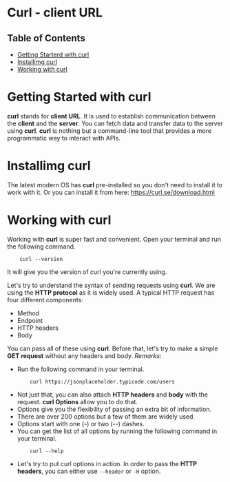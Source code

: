 # Curl - client URL

## Table of Contents
- [Getting Starterd with curl](#Getting-Started-with-curl)
- [Installimg curl](#Installimg-curl)
- [Working with curl](#Working-with-curl)

# Getting Started with curl
__curl__ stands for __client URL__. It is used to establish communication between the __client__ and the __server__. You can fetch data and transfer data to the server using __curl__. __curl__ is nothing but a command-line tool that provides a more programmatic way to interact with APIs.

# Installimg curl
The latest modern OS has __curl__ pre-installed so you don't need to install it to work with it. Or you can install it from here: https://curl.se/download.html

# Working with curl
Working with __curl__ is super fast and convenient. Open your terminal and run the following command.
```curl
    curl --version
```
It will give you the version of curl you're currently using.

Let's try to understand the syntax of sending requests using __curl__. We are using the __HTTP protocol__ as it is widely used. A typical HTTP request has four different components:
* Method
* Endpoint
* HTTP headers
* Body

You can pass all of these using __curl__. Before that, let's try to make a simple __GET request__ without any headers and body.
_Remarks_:
* Run the following command in your terminal.
    ```curl
        curl https://jsonplaceholder.typicode.com/users
    ```
* Not just that, you can also attach __HTTP headers__ and __body__ with the request. __curl Options__ allow you to do that.
* Options give you the flexibility of passing an extra bit of information.
* There are over 200 options but a few of them are widely used.
* Options start with one (-) or two (--) dashes.
* You can get the list of all options by running the following command in your terminal.
    ```curl
        curl --help
    ```
* Let's try to put curl options in action. In order to pass the __HTTP headers__, you can either use `--header` or `-H` option.

